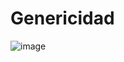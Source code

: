 # Genericidad

![image](https://github.com/user-attachments/assets/87265c7c-bbd1-4a4e-853f-bb8a79d8ff57)


